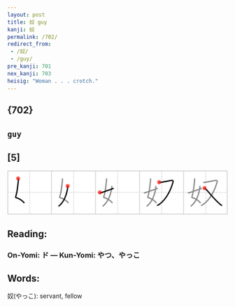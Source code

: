 ```yaml
---
layout: post
title: 奴 guy
kanji: 奴
permalink: /702/
redirect_from:
 - /奴/
 - /guy/
pre_kanji: 701
nex_kanji: 703
heisig: "Woman . . . crotch."
---
```


## {702}

## `guy`

## [5]

<div class="stroke"><img src="../images/E5A5B4.png" /></div>

## Reading:

### On-Yomi: ド &mdash; Kun-Yomi: やつ、やっこ

## Words:

奴(やっこ): servant, fellow
